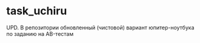 # task_uchiru
UPD. В репозитории обновленный (чистовой) вариант юпитер-ноутбука по заданию на AB-тестам
